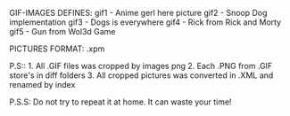 GIF-IMAGES DEFINES:
			gif1 - Anime gerl here picture
			gif2 - Snoop Dog implementation
			gif3 - Dogs is everywhere
			gif4 - Rick from Rick and Morty
			gif5 - Gun from Wol3d Game

PICTURES FORMAT:
			.xpm

P.S::
			1. All .GIF files was cropped by images png
			2. Each .PNG from .GIF store's in diff folders
			3. All cropped pictures was converted in .XML and renamed by index 

P.S.S:
			Do not try to repeat it at home. It can waste your time!
